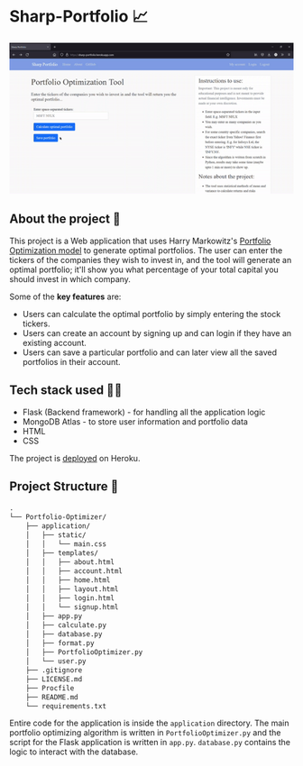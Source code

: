 # Sharp-Portfolio :chart_with_upwards_trend:

![Sharp-portfolio-gif](https://github.com/HarshitNTiwari/Portfolio-Optimizer/blob/main/Sharp-portfolio-gif.gif?raw=true)

## About the project :page_facing_up:
This project is a Web application that uses Harry Markowitz's [Portfolio Optimization model](https://en.wikipedia.org/wiki/Markowitz_model) to generate optimal portfolios. The user can enter the tickers of the companies they wish to invest in, and the tool will generate an optimal portfolio; it'll show you what percentage of your total capital you should invest in which company.

Some of the **key features** are:

- Users can calculate the optimal portfolio by simply entering the stock tickers.
- Users can create an account by signing up and can login if they have an existing account.
- Users can save a particular portfolio and can later view all the saved portfolios in their account.

## Tech stack used :technologist:
- Flask (Backend framework) - for handling all the application logic
- MongoDB Atlas - to store user information and portfolio data
- HTML
- CSS

The project is [deployed](https://sharp-portfolio.herokuapp.com/) on Heroku.


## Project Structure :file_folder:
```
.
└── Portfolio-Optimizer/
    ├── application/
    │   ├── static/
    │   │   └── main.css
    │   ├── templates/
    │   │   ├── about.html
    │   │   ├── account.html
    │   │   ├── home.html
    │   │   ├── layout.html
    │   │   ├── login.html
    │   │   └── signup.html
    │   ├── app.py
    │   ├── calculate.py
    │   ├── database.py
    │   ├── format.py
    │   ├── PortfolioOptimizer.py
    │   └── user.py
    ├── .gitignore
    ├── LICENSE.md
    ├── Procfile
    ├── README.md
    └── requirements.txt
```
Entire code for the application is inside the `application` directory.
The main portfolio optimizing algorithm is written in `PortfolioOptimizer.py` and the script for the Flask application is written in `app.py`.
`database.py` contains the logic to interact with the database.
